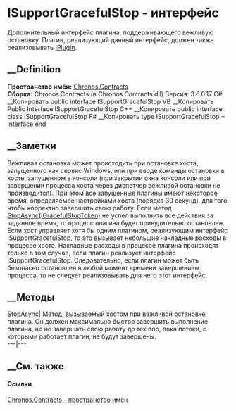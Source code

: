 # ISupportGracefulStop - интерфейс
Дополнительный интерфейс плагина, поддерживающего вежливую остановку. Плагин,
реализующий данный интерфейс, должен также реализовывать
[IPlugin](T_Chronos_Contracts_IPlugin.htm).
## __Definition
 **Пространство имён:** [Chronos.Contracts](N_Chronos_Contracts.htm)  
 **Сборка:** Chronos.Contracts (в Chronos.Contracts.dll) Версия: 3.6.0.17
C# __Копировать
     public interface ISupportGracefulStop
VB __Копировать
     Public Interface ISupportGracefulStop
C++ __Копировать
     public interface class ISupportGracefulStop
F# __Копировать
     type ISupportGracefulStop = interface end
##  __Заметки
Вежливая остановка может происходить при остановке хоста, запущенного как
сервис Windows, или при вводе команды остановки в хосте, запущенном в консоли
(при закрытии окна консоли или при завершении процесса хоста через диспетчер
вежливой остановки не производится). При этом все запущенные плагины имеют
некоторое время, определяемое настройками хоста (порядка 30 секунд), для того,
чтобы корректно завершить свою работу. Если метод
[StopAsync(IGracefulStopToken)](M_Chronos_Contracts_ISupportGracefulStop_StopAsync.htm)
не успел выполнить все действия за заданное время, то процесс плагина будет
принудительно остановлен.
Если хост управляет хотя бы одним плагином, реализующим интерфейс
ISupportGracefulStop, то это вызывает небольшие накладные расходы в процессе
хоста. Накладные расходы в процессе плагина происходят только в том случае,
если плагин реализует интерфейс ISupportGracefulStop. Следовательно, если
плагин может быть безопасно остановлен в любой момент времени завершением
процесса, то не следует реализовывать для него этот интерфейс.
##  __Методы
[StopAsync](M_Chronos_Contracts_ISupportGracefulStop_StopAsync.htm)|  Метод,
вызываемый хостом при вежливой остановке плагина. Он должен максимально быстро
завершить выполнение плагина, но не завершать свою работу до тех пор, пока
потоки, с которыми работает плагин, не будут завершены.  
---|---  
## __См. также
#### Ссылки
[Chronos.Contracts - пространство имён](N_Chronos_Contracts.htm)
